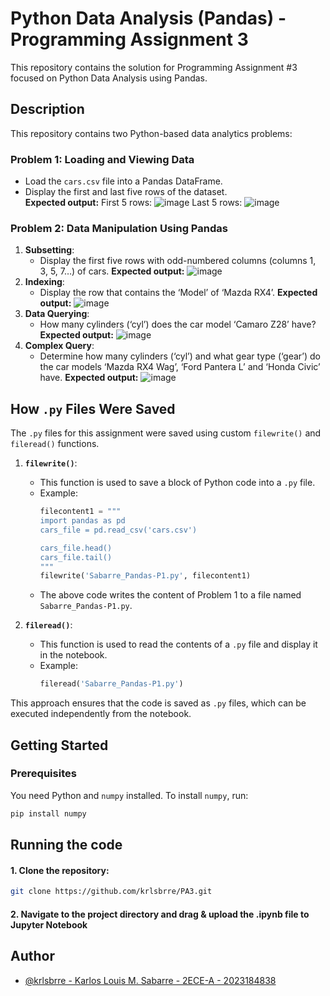 # Python Data Analysis (Pandas) - Programming Assignment 3
This repository contains the solution for Programming Assignment #3 focused on Python Data Analysis using Pandas.

## Description
This repository contains two Python-based data analytics problems:

### Problem 1: Loading and Viewing Data
- Load the `cars.csv` file into a Pandas DataFrame.
- Display the first and last five rows of the dataset.<br />
**Expected output:**
   First 5 rows: ![image](https://github.com/user-attachments/assets/3ba77655-085b-44a8-91f6-7050515b92b7)
   Last 5 rows: ![image](https://github.com/user-attachments/assets/87b66da9-ee50-4077-b11c-c908c66587f5)

### Problem 2: Data Manipulation Using Pandas
1. **Subsetting**:  
   - Display the first five rows with odd-numbered columns (columns 1, 3, 5, 7…) of cars.
   **Expected output:**
      ![image](https://github.com/user-attachments/assets/da480e12-9d9e-4f74-8a5a-5a817ce893ee)
2. **Indexing**:
   - Display the row that contains the ‘Model’ of ‘Mazda RX4’.
   **Expected output:**
      ![image](https://github.com/user-attachments/assets/de2e0485-65cd-43d7-9d07-d73ce580b296)
3. **Data Querying**:
   - How many cylinders (‘cyl’) does the car model ‘Camaro Z28’ have?
   **Expected output:**
      ![image](https://github.com/user-attachments/assets/fe8da4ec-a4b3-47cf-b308-9b38107bcede)
4. **Complex Query**:
   - Determine how many cylinders (‘cyl’) and what gear type (‘gear’) do the car models ‘Mazda RX4 Wag’, ‘Ford Pantera L’ and ‘Honda Civic’ have.
   **Expected output:**
      ![image](https://github.com/user-attachments/assets/ca6e6e03-a060-4ad5-90bc-23f3f8449faf)


## How `.py` Files Were Saved

The `.py` files for this assignment were saved using custom `filewrite()` and `fileread()` functions.

1. **`filewrite()`**:
   - This function is used to save a block of Python code into a `.py` file.
   - Example:
     ```python
     filecontent1 = """
     import pandas as pd
     cars_file = pd.read_csv('cars.csv')

     cars_file.head()
     cars_file.tail()
     """
     filewrite('Sabarre_Pandas-P1.py', filecontent1)
     ```
   - The above code writes the content of Problem 1 to a file named `Sabarre_Pandas-P1.py`.

2. **`fileread()`**:
   - This function is used to read the contents of a `.py` file and display it in the notebook.
   - Example:
     ```python
     fileread('Sabarre_Pandas-P1.py')
     ```

This approach ensures that the code is saved as `.py` files, which can be executed independently from the notebook.

## Getting Started

### Prerequisites
You need Python and `numpy` installed. To install `numpy`, run:

```bash
pip install numpy
```

## Running the code

#### 1. Clone the repository:
```bash
git clone https://github.com/krlsbrre/PA3.git
```
#### 2. Navigate to the project directory and drag & upload the .ipynb file to Jupyter Notebook


## Author

- [@krlsbrre - Karlos Louis M. Sabarre - 2ECE-A - 2023184838](https://www.github.com/krlsbrre)
